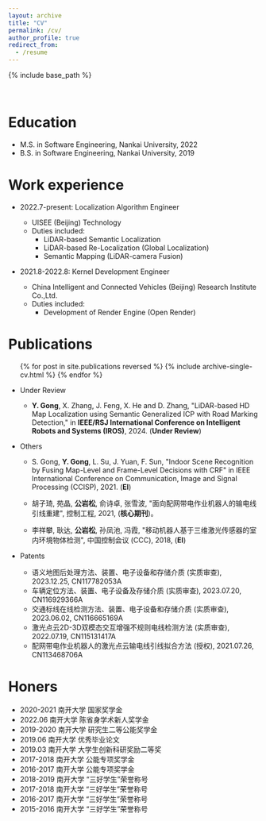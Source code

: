 ```yaml
---
layout: archive
title: "CV"
permalink: /cv/
author_profile: true
redirect_from:
  - /resume
---
```


{% include base_path %}

<br/>

Education
====
* M.S. in Software Engineering, Nankai University, 2022
* B.S. in Software Engineering, Nankai University, 2019

Work experience
====
* 2022.7-present: Localization Algorithm Engineer
  * UISEE (Beijing) Technology
  * Duties included:
    * LiDAR-based Semantic Localization
    * LiDAR-based Re-Localization (Global Localization)
    * Semantic Mapping (LiDAR-camera Fusion)


* 2021.8-2022.8: Kernel Development Engineer
  * China Intelligent and Connected Vehicles (Beijing) Research Institute Co.,Ltd.
  * Duties included:
    * Development of Render Engine (Open Render)

<!-- Projects
======
  <!-- <ul>{% for post in site.projects reversed %}
    {% include archive-single-talk-cv.html %}
  {% endfor %}</ul> -->

Publications
====
  <ul>{% for post in site.publications reversed %}
    {% include archive-single-cv.html %}
  {% endfor %}</ul>

  * Under Review

    * **Y. Gong**, X. Zhang, J. Feng, X. He and D. Zhang, "LiDAR-based HD Map Localization using Semantic Generalized ICP with Road Marking Detection," in **IEEE/RSJ International Conference on Intelligent Robots and Systems (IROS)**, 2024. (**Under Review**)
  
  * Others
    * S. Gong, **Y. Gong**, L. Su, J. Yuan, F. Sun, "Indoor Scene Recognition by Fusing Map-Level and Frame-Level Decisions with CRF" in IEEE International Conference on Communication, Image and Signal Processing (CCISP), 2021. (**EI**)

    * 胡子琦, 苑晶, **公岩松**, 俞诗卓, 张雪波, "面向配网带电作业机器人的输电线引线重建", 控制工程, 2021, (**核心期刊**)。

    * 李祥攀, 耿达, **公岩松**, 孙凤池, 冯霞, "移动机器人基于三维激光传感器的室内环境物体检测", 中国控制会议 (CCC), 2018, (**EI**)
  
  * Patents
    - 语义地图后处理方法、装置、电子设备和存储介质 (实质审查), 2023.12.25, CN117782053A
    - 车辆定位方法、装置、电子设备及存储介质 (实质审查), 2023.07.20, CN116929366A
    - 交通标线在线检测方法、装置、电子设备和存储介质 (实质审查), 2023.06.02, CN116665169A
    - 激光点云2D-3D双模态交互增强不规则电线检测方法 (实质审查), 2022.07.19, CN115131417A
    - 配网带电作业机器人的激光点云输电线引线拟合方法 (授权), 2021.07.26, CN113468706A
  
Honers
====
  - 2020-2021 南开大学 国家奖学金
  - 2022.06   南开大学 陈省身学术新人奖学金
  - 2019-2020 南开大学 研究生二等公能奖学金
  - 2019.06   南开大学 优秀毕业论文
  - 2019.03   南开大学 大学生创新科研奖励二等奖
  - 2017-2018 南开大学 公能专项奖学金
  - 2016-2017 南开大学 公能专项奖学金
  - 2018-2019 南开大学 “三好学生”荣誉称号
  - 2017-2018 南开大学 “三好学生”荣誉称号
  - 2016-2017 南开大学 “三好学生”荣誉称号
  - 2015-2016 南开大学 “三好学生”荣誉称号
